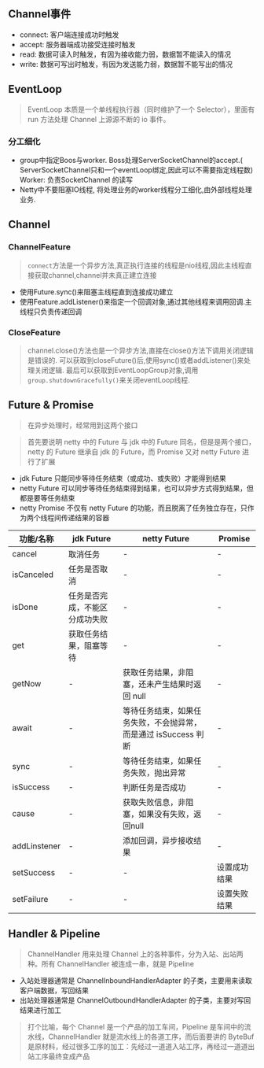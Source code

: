 ## Channel事件

- connect: 客户端连接成功时触发
- accept: 服务器端成功接受连接时触发
- read: 数据可读入时触发，有因为接收能力弱，数据暂不能读入的情况
- write: 数据可写出时触发，有因为发送能力弱，数据暂不能写出的情况

## EventLoop

> EventLoop 本质是一个单线程执行器（同时维护了一个 Selector），里面有 run 方法处理 Channel 上源源不断的 io 事件。

### 分工细化

- group中指定Boos与worker. Boss处理ServerSocketChannel的accept.(
  ServerSocketChannel只和一个eventLoop绑定,因此可以不需要指定线程数)
  Worker: 负责SocketChannel 的读写
- Netty中不要阻塞IO线程, 将处理业务的worker线程分工细化,由外部线程处理业务.

## Channel

### ChannelFeature

> `connect`方法是一个异步方法,真正执行连接的线程是nio线程,因此主线程直接获取channel,channel并未真正建立连接

- 使用Future.sync()来阻塞主线程直到连接成功建立
- 使用Feature.addListener()来指定一个回调对象,通过其他线程来调用回调.主线程只负责传递回调

### CloseFeature

> channel.close()方法也是一个异步方法,直接在close()方法下调用关闭逻辑是错误的.
> 可以获取到closeFuture()后,使用sync()或者addListener()来处理关闭逻辑.
> 最后可以获取到EventLoopGroup对象,调用`group.shutdownGracefully()`来关闭eventLoop线程.

## Future & Promise

> 在异步处理时，经常用到这两个接口

> 首先要说明 netty 中的 Future 与 jdk 中的 Future 同名，但是是两个接口，netty 的 Future 继承自 jdk 的 Future，而 Promise 又对
> netty Future 进行了扩展

* jdk Future 只能同步等待任务结束（或成功、或失败）才能得到结果
* netty Future 可以同步等待任务结束得到结果，也可以异步方式得到结果，但都是要等任务结束
* netty Promise 不仅有 netty Future 的功能，而且脱离了任务独立存在，只作为两个线程间传递结果的容器

| 功能/名称        | jdk Future      | netty Future                          | Promise |
|--------------|-----------------|---------------------------------------|---------|
| cancel       | 取消任务            | -                                     | -       |
| isCanceled   | 任务是否取消          | -                                     | -       |
| isDone       | 任务是否完成，不能区分成功失败 | -                                     | -       |
| get          | 获取任务结果，阻塞等待     | -                                     | -       |
| getNow       | -               | 获取任务结果，非阻塞，还未产生结果时返回 null             | -       |
| await        | -               | 等待任务结束，如果任务失败，不会抛异常，而是通过 isSuccess 判断 | -       |
| sync         | -               | 等待任务结束，如果任务失败，抛出异常                    | -       |
| isSuccess    | -               | 判断任务是否成功                              | -       |
| cause        | -               | 获取失败信息，非阻塞，如果没有失败，返回null              | -       |
| addLinstener | -               | 添加回调，异步接收结果                           | -       |
| setSuccess   | -               | -                                     | 设置成功结果  |
| setFailure   | -               | -                                     | 设置失败结果  |

## Handler & Pipeline

> ChannelHandler 用来处理 Channel 上的各种事件，分为入站、出站两种。所有 ChannelHandler 被连成一串，就是 Pipeline

* 入站处理器通常是 ChannelInboundHandlerAdapter 的子类，主要用来读取客户端数据，写回结果
* 出站处理器通常是 ChannelOutboundHandlerAdapter 的子类，主要对写回结果进行加工

> 打个比喻，每个 Channel 是一个产品的加工车间，Pipeline 是车间中的流水线，ChannelHandler 就是流水线上的各道工序，而后面要讲的
> ByteBuf 是原材料，经过很多工序的加工：先经过一道道入站工序，再经过一道道出站工序最终变成产品